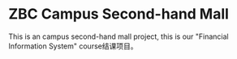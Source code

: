# ZBC Campus Second-hand Mall
This is an campus second-hand mall project, this is our "Financial Information System" course结课项目。
